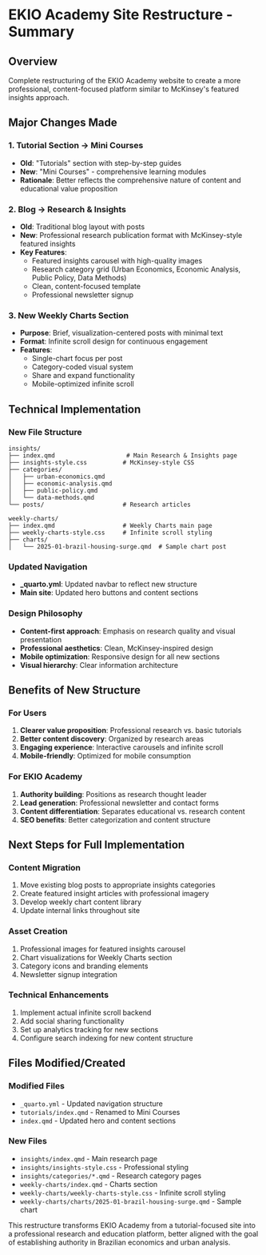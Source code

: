 # EKIO Academy Site Restructure - Summary

## Overview
Complete restructuring of the EKIO Academy website to create a more professional, content-focused platform similar to McKinsey's featured insights approach.

## Major Changes Made

### 1. Tutorial Section → Mini Courses
- **Old**: "Tutorials" section with step-by-step guides
- **New**: "Mini Courses" - comprehensive learning modules
- **Rationale**: Better reflects the comprehensive nature of content and educational value proposition

### 2. Blog → Research & Insights
- **Old**: Traditional blog layout with posts
- **New**: Professional research publication format with McKinsey-style featured insights
- **Key Features**:
  - Featured insights carousel with high-quality images
  - Research category grid (Urban Economics, Economic Analysis, Public Policy, Data Methods)
  - Clean, content-focused template
  - Professional newsletter signup

### 3. New Weekly Charts Section
- **Purpose**: Brief, visualization-centered posts with minimal text
- **Format**: Infinite scroll design for continuous engagement
- **Features**:
  - Single-chart focus per post
  - Category-coded visual system
  - Share and expand functionality
  - Mobile-optimized infinite scroll

## Technical Implementation

### New File Structure
```
insights/
├── index.qmd                    # Main Research & Insights page
├── insights-style.css          # McKinsey-style CSS
├── categories/
│   ├── urban-economics.qmd
│   ├── economic-analysis.qmd
│   ├── public-policy.qmd
│   └── data-methods.qmd
└── posts/                      # Research articles

weekly-charts/
├── index.qmd                   # Weekly Charts main page
├── weekly-charts-style.css     # Infinite scroll styling
├── charts/
│   └── 2025-01-brazil-housing-surge.qmd  # Sample chart post
```

### Updated Navigation
- **_quarto.yml**: Updated navbar to reflect new structure
- **Main site**: Updated hero buttons and content sections

### Design Philosophy
- **Content-first approach**: Emphasis on research quality and visual presentation
- **Professional aesthetics**: Clean, McKinsey-inspired design
- **Mobile optimization**: Responsive design for all new sections
- **Visual hierarchy**: Clear information architecture

## Benefits of New Structure

### For Users
1. **Clearer value proposition**: Professional research vs. basic tutorials
2. **Better content discovery**: Organized by research areas
3. **Engaging experience**: Interactive carousels and infinite scroll
4. **Mobile-friendly**: Optimized for mobile consumption

### For EKIO Academy
1. **Authority building**: Positions as research thought leader
2. **Lead generation**: Professional newsletter and contact forms
3. **Content differentiation**: Separates educational vs. research content
4. **SEO benefits**: Better categorization and content structure

## Next Steps for Full Implementation

### Content Migration
1. Move existing blog posts to appropriate insights categories
2. Create featured insight articles with professional imagery
3. Develop weekly chart content library
4. Update internal links throughout site

### Asset Creation
1. Professional images for featured insights carousel
2. Chart visualizations for Weekly Charts section
3. Category icons and branding elements
4. Newsletter signup integration

### Technical Enhancements
1. Implement actual infinite scroll backend
2. Add social sharing functionality
3. Set up analytics tracking for new sections
4. Configure search indexing for new content structure

## Files Modified/Created

### Modified Files
- `_quarto.yml` - Updated navigation structure
- `tutorials/index.qmd` - Renamed to Mini Courses
- `index.qmd` - Updated hero and content sections

### New Files
- `insights/index.qmd` - Main research page
- `insights/insights-style.css` - Professional styling
- `insights/categories/*.qmd` - Research category pages
- `weekly-charts/index.qmd` - Charts section
- `weekly-charts/weekly-charts-style.css` - Infinite scroll styling
- `weekly-charts/charts/2025-01-brazil-housing-surge.qmd` - Sample chart

This restructure transforms EKIO Academy from a tutorial-focused site into a professional research and education platform, better aligned with the goal of establishing authority in Brazilian economics and urban analysis.